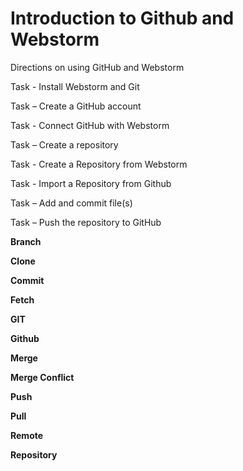 # Introduction to Github and Webstorm
Directions on using GitHub and Webstorm

Task - Install Webstorm and Git

Task – Create a GitHub account

Task - Connect GitHub with Webstorm

Task – Create a repository

Task - Create a Repository from Webstorm

Task - Import a Repository from Github

Task – Add and commit file(s)

Task – Push the repository to GitHub


**Branch**

**Clone**

**Commit**

**Fetch**

**GIT**

**Github**

**Merge**

**Merge Conflict**

**Push**

**Pull**

**Remote**

**Repository**